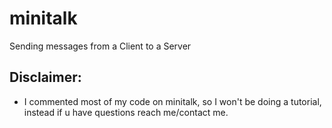 # minitalk
Sending messages from a Client to a Server


## Disclaimer:
- I commented most of my code on minitalk, so I won't be doing a tutorial, instead if u have questions reach me/contact me.
